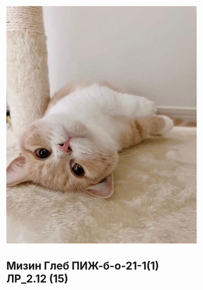 ![Cccat](https://github.com/GlebMizin/Imagenes/blob/master/15.jpg)
# Мизин Глеб ПИЖ-б-о-21-1(1) ЛР_2.12 (15)
